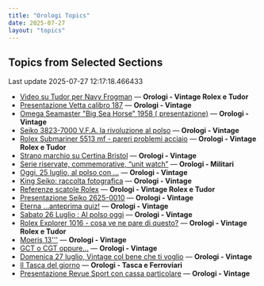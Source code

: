 ```yaml
---
title: "Orologi Topics"
date: 2025-07-27
layout: "topics"
---
```


## Topics from Selected Sections

Last update 2025-07-27 12:17:18.466433

- [Video su Tudor per Navy Frogman](https://orologi.forumfree.it/?t=80772589) — **Orologi - Vintage Rolex e Tudor**
- [Presentazione Vetta calibro 187](https://orologi.forumfree.it/?t=80771361) — **Orologi - Vintage**
- [Omega Seamaster "Big Sea Horse" 1958 ( presentazione)](https://orologi.forumfree.it/?t=80771584) — **Orologi - Vintage**
- [Seiko 3823-7000 V.F.A. la rivoluzione al polso](https://orologi.forumfree.it/?t=80772301) — **Orologi - Vintage**
- [Rolex Submariner 5513 mf - pareri problemi acciaio](https://orologi.forumfree.it/?t=80771186) — **Orologi - Vintage Rolex e Tudor**
- [Strano marchio su Certina Bristol](https://orologi.forumfree.it/?t=80772792) — **Orologi - Vintage**
- [Serie riservate, commemorative, “unit watch”](https://orologi.forumfree.it/?t=70708713) — **Orologi - Militari**
- [Oggi, 25 luglio, al polso con ...](https://orologi.forumfree.it/?t=80770648) — **Orologi - Vintage**
- [King Seiko: raccolta fotografica](https://orologi.forumfree.it/?t=78946994) — **Orologi - Vintage**
- [Referenze scatole Rolex](https://orologi.forumfree.it/?t=13881032) — **Orologi - Vintage Rolex e Tudor**
- [Presentazione Seiko 2625-0010](https://orologi.forumfree.it/?t=80764976) — **Orologi - Vintage**
- [Eterna ...anteprima quiz!](https://orologi.forumfree.it/?t=80660771) — **Orologi - Vintage**
- [Sabato 26 Luglio : Al polso oggi](https://orologi.forumfree.it/?t=80771703) — **Orologi - Vintage**
- [Rolex Explorer 1016 - cosa ve ne pare di questo?](https://orologi.forumfree.it/?t=80771979) — **Orologi - Vintage Rolex e Tudor**
- [Moeris 13'''](https://orologi.forumfree.it/?t=80769281) — **Orologi - Vintage**
- [GCT o CGT oppure...](https://orologi.forumfree.it/?t=80038388) — **Orologi - Vintage**
- [Domenica 27 luglio, Vintage col bene che ti voglio](https://orologi.forumfree.it/?t=80772548) — **Orologi - Vintage**
- [Il Tasca del giorno](https://orologi.forumfree.it/?t=80702163) — **Orologi - Tasca e Ferroviari**
- [Presentazione Revue Sport con cassa particolare](https://orologi.forumfree.it/?t=80771809) — **Orologi - Vintage**
